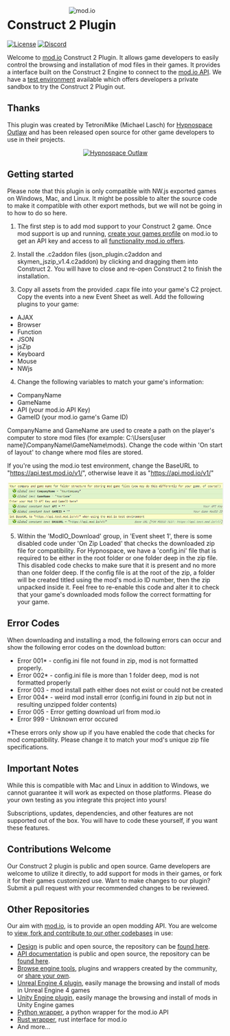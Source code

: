 <a href="https://mod.io"><img src="https://static.mod.io/v1/images/branding/modio-color-dark.svg" alt="mod.io" width="360" align="right"/></a>
# Construct 2 Plugin
[![License](https://img.shields.io/badge/license-MIT-brightgreen.svg)](https://github.com/modio/C2Plugin/blob/master/LICENSE)
[![Discord](https://img.shields.io/discord/389039439487434752.svg?label=Discord&logo=discord&color=7289DA&labelColor=2C2F33)](https://discord.mod.io)

Welcome to [mod.io](https://mod.io) Construct 2 Plugin. It allows game developers to easily control the browsing and installation of mod files in their games. It provides a interface built on the Construct 2 Engine to connect to the [mod.io API](https://docs.mod.io). We have a [test environment](https://test.mod.io) available which offers developers a private sandbox to try the Construct 2 Plugin out.

## Thanks

This plugin was created by TetroniMike (Michael Lasch) for [Hypnospace Outlaw](https://hypnospace.mod.io/) and has been released open source for other game developers to use in their projects.

<p align="center"><a href="https://store.steampowered.com/app/844590/Hypnospace_Outlaw/"><img src="https://image.mod.io/games/ca46/214/hypospace-outlaw.png" alt="Hypnospace Outlaw" width="380"></a></p>

## Getting started
Please note that this plugin is only compatible with NW.js exported games on Windows, Mac, and Linux. It might be possible to alter the source code to make it compatible with other export methods, but we will not be going in to how to do so here. 

1) The first step is to add mod support to your Construct 2 game. Once mod support is up and running, [create your games profile](https://mod.io/games/add) on mod.io to get an API key and access to all [functionality mod.io offers](https://apps.mod.io/guides/getting-started).

2) Install the .c2addon files (json_plugin.c2addon and skymen_jszip_v1.4.c2addon) by clicking and dragging them into Construct 2. You will have to close and re-open Construct 2 to finish the installation.

3) Copy all assets from the provided .capx file into your game's C2 project. Copy the events into a new Event Sheet as well. Add the following plugins to your game:

- AJAX
- Browser
- Function
- JSON
- jsZip
- Keyboard
- Mouse
- NWjs

4) Change the following variables to match your game's information:

- CompanyName
- GameName
- API (your mod.io API Key)
- GameID (your mod.io game's Game ID)

CompanyName and GameName are used to create a path on the player's computer to store mod files (for example: C:\Users\[user name]\CompanyName\GameName\mods). Change the code within 'On start of layout' to change where mod files are stored.

If you're using the mod.io test environment, change the BaseURL to "https://api.test.mod.io/v1/", otherwise leave it as "https://api.mod.io/v1/"

![C2 Project Variables](img/readme_variables.png?raw=true "Title")

5) Within the 'ModIO_Download' group, in 'Event sheet 1', there is some disabled code under 'On Zip Loaded' that checks the downloaded zip file for compatibility. For Hypnospace, we have a 'config.ini' file that is required to be either in the root folder or one folder deep in the zip file. This disabled code checks to make sure that it is present and no more than one folder deep. If the config file is at the root of the zip, a folder will be created titled using the mod's mod.io ID number, then the zip unpacked inside it. Feel free to re-enable this code and alter it to check that your game's downloaded mods follow the correct formatting for your game.

## Error Codes

When downloading and installing a mod, the following errors can occur and show the following error codes on the download button:

- Error 001* - config.ini file not found in zip, mod is not formatted properly.
- Error 002* - config.ini file is more than 1 folder deep, mod is not formatted properly
- Error 003 - mod install path either does not exist or could not be created
- Error 004* - weird mod install error (config.ini found in zip but not in resulting unzipped folder contents)
- Error 005 - Error getting download url from mod.io
- Error 999 - Unknown error occured

\*These errors only show up if you have enabled the code that checks for mod compatibility. Please change it to match your mod's unique zip file specifications.

## Important Notes

While this is compatible with Mac and Linux in addition to Windows, we cannot guarantee it will work as expected on those platforms. Please do your own testing as you integrate this project into yours!

Subscriptions, updates, dependencies, and other features are not supported out of the box. You will have to code these yourself, if you want these features.

## Contributions Welcome
Our Construct 2 plugin is public and open source. Game developers are welcome to utilize it directly, to add support for mods in their games, or fork it for their games customized use. Want to make changes to our plugin? Submit a pull request with your recommended changes to be reviewed.

## Other Repositories
Our aim with [mod.io](https://mod.io), is to provide an open modding API. You are welcome to [view, fork and contribute to our other codebases](https://github.com/modio) in use:

* [Design](https://design.mod.io) is public and open source, the repository can be [found here](https://github.com/modio/WebDesign).
* [API documentation](https://docs.mod.io) is public and open source, the repository can be [found here](https://github.com/modio/APIDocs).
* [Browse engine tools](https://apps.mod.io), plugins and wrappers created by the community, or [share your own](https://apps.mod.io/add).
* [Unreal Engine 4 plugin](https://github.com/modio/UE4Plugin), easily manage the browsing and install of mods in Unreal Engine 4 games
* [Unity Engine plugin](https://github.com/modio/UnityPlugin), easily manage the browsing and install of mods in Unity Engine games
* [Python wrapper](https://github.com/ClementJ18/mod.io), a python wrapper for the mod.io API
* [Rust wrapper](https://github.com/nickelc/modio-rs), rust interface for mod.io
* And more...
